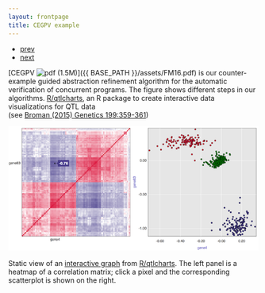 ```yaml
---
layout: frontpage
title: CEGPV example
---
```


<div class="navbar">
  <div class="navbar-inner">
      <ul class="nav">
          <li><a href="geneticmaps_fig3.html">prev</a></li>
          <li><a href="tian2016_fig4.html">next</a></li>
      </ul>
  </div>
</div>

[CEGPV ![pdf (1.5M)](icons16/pdf-icon.png)]({{ BASE_PATH }}/assets/FM16.pdf) is our counter-example guided abstraction refinement algorithm for the automatic verification of concurrent programs.
The figure shows different steps in our algorithms. 
[R/qtlcharts](http://kbroman.org/qtlcharts), an R package to create
interactive data visualizations for QTL data<br/>
(see [Broman (2015) Genetics 199:359-361](http://www.ncbi.nlm.nih.gov/pubmed/25527287))

[![R/qtlcharts example](../../assets/bigpublpics/iplotCorr.png)](http://kbroman.org/qtlcharts/example/iplotCorr.html)

Static view of an [interactive graph](http://kbroman.org/qtlcharts/example/iplotCorr.html)
from [R/qtlcharts](http://kbroman.org/qtlcharts). The left panel is a heatmap of a correlation
matrix; click a pixel and the corresponding scatterplot is shown on
the right.
